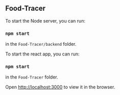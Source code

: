 ## Food-Tracer

To start the Node server, you can run:

### `npm start`

in the `Food-Tracer/backend` folder.

To start the react app, you can run:

### `npm start`

in the `Food-Tracer` folder.

Open [http://localhost:3000](http://localhost:3000) to view it in the browser.
